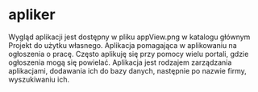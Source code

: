 # apliker
Wygląd aplikacji jest dostępny w pliku appView.png w katalogu głównym
Projekt do użytku własnego.
Aplikacja pomagająca w aplikowaniu na ogłoszenia o pracę.
Często aplikuję się przy pomocy wielu portali, gdzie ogłoszenia mogą się powielać.
Aplikacja jest rodzajem zarządzania aplikacjami, dodawania ich do bazy danych, następnie po nazwie firmy, wyszukiwaniu ich.

